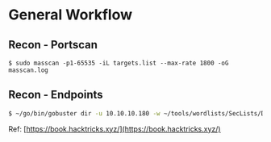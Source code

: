 # General Workflow

## Recon - Portscan

```
$ sudo masscan -p1-65535 -iL targets.list --max-rate 1800 -oG masscan.log
```



## Recon - Endpoints

```bash
$ ~/go/bin/gobuster dir -u 10.10.10.180 -w ~/tools/wordlists/SecLists/Discovery/Web-Content/common.txt
```

Ref: [https://book.hacktricks.xyz/](https://book.hacktricks.xyz/)

